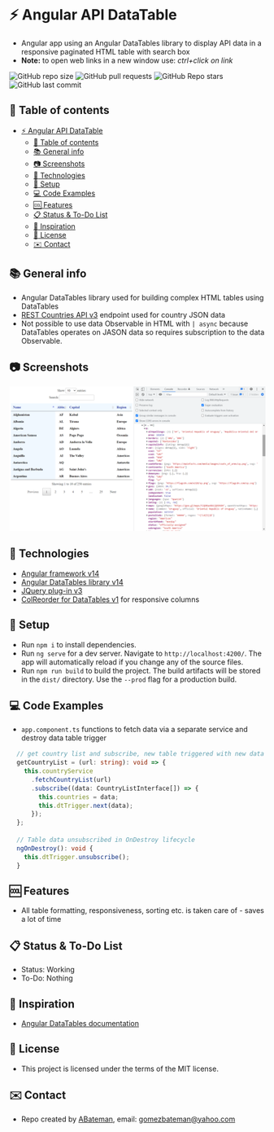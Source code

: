 # :zap: Angular API DataTable

* Angular app using an Angular DataTables library to display API data in a responsive paginated HTML table with search box
* **Note:** to open web links in a new window use: _ctrl+click on link_

![GitHub repo size](https://img.shields.io/github/repo-size/AndrewJBateman/angular-api-datatable?style=plastic)
![GitHub pull requests](https://img.shields.io/github/issues-pr/AndrewJBateman/angular-api-datatable?style=plastic)
![GitHub Repo stars](https://img.shields.io/github/stars/AndrewJBateman/angular-api-datatable?style=plastic)
![GitHub last commit](https://img.shields.io/github/last-commit/AndrewJBateman/angular-api-datatable?style=plastic)

## :page_facing_up: Table of contents

* [:zap: Angular API DataTable](#zap-angular-api-datatable)
  * [:page_facing_up: Table of contents](#page_facing_up-table-of-contents)
  * [:books: General info](#books-general-info)
  * [:camera: Screenshots](#camera-screenshots)
  * [:signal_strength: Technologies](#signal_strength-technologies)
  * [:floppy_disk: Setup](#floppy_disk-setup)
  * [:computer: Code Examples](#computer-code-examples)
  * [:cool: Features](#cool-features)
  * [:clipboard: Status & To-Do List](#clipboard-status--to-do-list)
  * [:clap: Inspiration](#clap-inspiration)
  * [:file_folder: License](#file_folder-license)
  * [:envelope: Contact](#envelope-contact)

## :books: General info

* Angular DataTables library used for building complex HTML tables using DataTables
* [REST Countries API v3](https://restcountries.com/#api-endpoints-v3-all) endpoint used for country JSON data
* Not possible to use data Observable in HTML with `| async` because DataTables operates on JASON data so requires subscription to the data Observable.

## :camera: Screenshots

![Example screenshot](./imgs/table.png)

## :signal_strength: Technologies

* [Angular framework v14](https://angular.io/)
* [Angular DataTables library v14](https://l-lin.github.io/angular-datatables/#/welcome)
* [JQuery plug-in v3](https://www.npmjs.com/package/jquery)
* [ColReorder for DataTables v1](https://www.npmjs.com/package/datatables.net-colreorder) for responsive columns

## :floppy_disk: Setup

* Run `npm i` to install dependencies.
* Run `ng serve` for a dev server. Navigate to `http://localhost:4200/`. The app will automatically reload if you change any of the source files.
* Run `npm run build` to build the project. The build artifacts will be stored in the `dist/` directory. Use the `--prod` flag for a production build.

## :computer: Code Examples

* `app.component.ts` functions to fetch data via a separate service and destroy data table trigger

```typescript
  // get country list and subscribe, new table triggered with new data each RouterTestingModule
  getCountryList = (url: string): void => {
    this.countryService
      .fetchCountryList(url)
      .subscribe((data: CountryListInterface[]) => {
        this.countries = data;
        this.dtTrigger.next(data);
      });
  };

  // Table data unsubscribed in OnDestroy lifecycle
  ngOnDestroy(): void {
    this.dtTrigger.unsubscribe();
  }
```

## :cool: Features

* All table formatting, responsiveness, sorting etc. is taken care of - saves a lot of time

## :clipboard: Status & To-Do List

* Status: Working
* To-Do: Nothing

## :clap: Inspiration

* [Angular DataTables documentation](http://l-lin.github.io/angular-datatables/#/welcome)

## :file_folder: License

* This project is licensed under the terms of the MIT license.

## :envelope: Contact

* Repo created by [ABateman](https://github.com/AndrewJBateman), email: gomezbateman@yahoo.com
